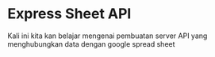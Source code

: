 # Express Sheet API

Kali ini kita kan belajar mengenai pembuatan server API
yang menghubungkan data dengan google spread sheet
